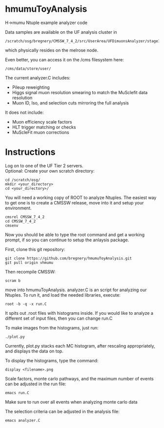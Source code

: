 hmumuToyAnalysis
================

H->mumu Ntuple example analyzer code

Data samples are available on the UF analysis cluster in

    /scratch/osg/bregnery/CMSSW_7_4_2/src/UserArea/UFDimuonsAnalyzer/stage1/

which physically resides on the melrose node.

Even better, you can access it on the /cms filesystem here:

    /cms/data/store/user/

The current analyzer.C includes:
*  Pileup reweighting
*  Higgs signal muon resolution smearing to match the MuSclefit data resolution
*  Muon ID, Iso, and selection cuts mirroring the full analysis

It does not include:  
*  Muon efficiency scale factors
*  HLT trigger matching or checks
*  MuScleFit muon corrections

Instructions
============

Log on to one of the UF Tier 2 servers.  
Optional: Create your own scratch directory:

    cd /scratch/osg/
    mkdir <your_directory>
    cd <your_directory>/

You will need a working copy of ROOT to analyze Ntuples.  The easiest way to get one is to create a CMSSW release, move into it and setup your environment.

    cmsrel CMSSW_7_4_2
    cd CMSSW_7_4_2
    cmsenv

Now you should be able to type the root command and get a working prompt, if so you can continue to setup the anlaysis package.

First, clone this git repository:

    git clone https://github.com/bregnery/hmumuToyAnalysis.git
    git pull origin vhmumu

Then recompile CMSSW:

    scram b
    
move into hmumuToyAnalysis.  analyzer.C is an script for analyzing our Ntuples.  To run it, and load the needed libraries, execute:

    root -b -q -x run.C

It spits out .root files with histograms inside.  If you would like to analyze a different set of input files, then you can change run.C

To make images from the histograms, just run:

    ./plot.py
    
Currently, plot.py stacks each MC histogram, after rescaling appropriately, and displays the data on top.

To display the histograms, type the command:

    display <filename>.png
    
Scale factors, monte carlo pathways, and the maximum number of events can be adjusted in the run file:

    emacs run.C
    
Make sure to run over all events when analyzing monte carlo data
    
The selection criteria can be adjusted in the analysis file:

    emacs analyzer.C
    
